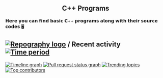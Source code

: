 <html>
 <meta charset="utf-8">
  <h2 align="center"> C++ Programs </h2>
  <p>𝗛𝗲𝗿𝗲 𝘆𝗼𝘂 𝗰𝗮𝗻 𝗳𝗶𝗻𝗱 𝗯𝗮𝘀𝗶𝗰 𝗖++ 𝗽𝗿𝗼𝗴𝗿𝗮𝗺𝘀 𝗮𝗹𝗼𝗻𝗴 𝘄𝗶𝘁𝗵 𝘁𝗵𝗲𝗶𝗿 𝘀𝗼𝘂𝗿𝗰𝗲 𝗰𝗼𝗱𝗲𝘀 🖥️</p>
 </html>



## [![Repography logo](https://images.repography.com/logo.svg)](https://repography.com) / Recent activity [![Time period](https://images.repography.com/28762284/adityyaa-10/CPP-Programs/recent-activity/117f5c37ee2c639b6a97d9493a74f38a_badge.svg)](https://repography.com)
[![Timeline graph](https://images.repography.com/28762284/adityyaa-10/CPP-Programs/recent-activity/117f5c37ee2c639b6a97d9493a74f38a_timeline.svg)](https://github.com/adityyaa-10/CPP-Programs/commits)
[![Pull request status graph](https://images.repography.com/28762284/adityyaa-10/CPP-Programs/recent-activity/117f5c37ee2c639b6a97d9493a74f38a_prs.svg)](https://github.com/adityyaa-10/CPP-Programs/pulls)
[![Trending topics](https://images.repography.com/28762284/adityyaa-10/CPP-Programs/recent-activity/117f5c37ee2c639b6a97d9493a74f38a_words.svg)](https://github.com/adityyaa-10/CPP-Programs/commits)
[![Top contributors](https://images.repography.com/28762284/adityyaa-10/CPP-Programs/recent-activity/117f5c37ee2c639b6a97d9493a74f38a_users.svg)](https://github.com/adityyaa-10/CPP-Programs/graphs/contributors)




